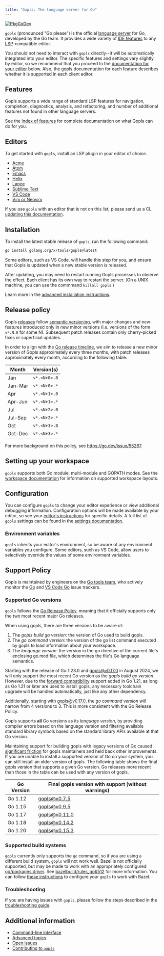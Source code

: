 ```yaml
---
title: "Gopls: The language server for Go"
---
```

<!--
  This is the main landing page for gopls users.

  To preview locally edited markdown files, use:
    $ GOLANGORG_LOCAL_X_TOOLS=$(pwd) go run golang.org/x/website/cmd/golangorg@master &
    $ open http://localhost:6060/go.dev/gopls
-->

[![PkgGoDev](https://pkg.go.dev/badge/golang.org/x/tools/gopls)](https://pkg.go.dev/golang.org/x/tools/gopls)

`gopls` (pronounced "Go please") is the official [language
server](https://langserver.org) for Go, developed by the Go team. It
provides a wide variety of [IDE features](features/) to any
[LSP](https://microsoft.github.io/language-server-protocol/)-compatible
editor.

<!--TODO(rfindley): Add gifs here.-->

You should not need to interact with `gopls` directly--it will be automatically
integrated into your editor. The specific features and settings vary slightly
by editor, so we recommend that you proceed to the
[documentation for your editor](#editors) below.
Also, the gopls documentation for each feature describes whether it is
supported in each client editor.

## Features

Gopls supports a wide range of standard LSP features for navigation,
completion, diagnostics, analysis, and refactoring, and number of
additional features not found in other language servers.

See the [Index of features](features/) for complete
documentation on what Gopls can do for you.

## Editors

To get started with `gopls`, install an LSP plugin in your editor of choice.

<!-- TODO: be more consistent about editor (e.g. Emacs) vs. client (e.g. eglot). -->

* [Acme](https://github.com/fhs/acme-lsp/blob/master/README.md)
* [Atom](https://github.com/MordFustang21/ide-gopls/blob/master/README.md)
* [Emacs](editor/emacs.md)
* [Helix](editor/helix.md)
* [Lapce](https://github.com/lapce-community/lapce-go/blob/master/README.md)
* [Sublime Text](editor/sublime.md)
* [VS Code](https://github.com/golang/vscode-go/blob/master/README.md)
* [Vim or Neovim](editor/vim.md)

If you use `gopls` with an editor that is not on this list, please send us a CL
[updating this documentation](contributing.md).

## Installation

To install the latest stable release of `gopls`, run the following command:

```sh
go install golang.org/x/tools/gopls@latest
```

Some editors, such as VS Code, will handle this step for you, and
ensure that Gopls is updated when a new stable version is released.

After updating, you may need to restart running Gopls processes to
observe the effect. Each client has its own way to restart the server.
(On a UNIX machine, you can use the commmand `killall gopls`.)

Learn more in the
[advanced installation instructions](advanced.md#installing-unreleased-versions).

## Release policy

Gopls [releases](release/) follow [semantic versioning](http://semver.org), with
major changes and new features introduced only in new minor versions
(i.e. versions of the form `v*.N.0` for some N). Subsequent patch
releases contain only cherry-picked fixes or superficial updates.

In order to align with the
[Go release timeline](https://github.com/golang/go/wiki/Go-Release-Cycle#timeline),
we aim to release a new minor version of Gopls approximately every three
months, with patch releases approximately every month, according to the
following table:

| Month   | Version(s)   |
| ----    | -------      |
| Jan     | `v*.<N+0>.0` |
| Jan-Mar | `v*.<N+0>.*` |
| Apr     | `v*.<N+1>.0` |
| Apr-Jun | `v*.<N+1>.*` |
| Jul     | `v*.<N+2>.0` |
| Jul-Sep | `v*.<N+2>.*` |
| Oct     | `v*.<N+3>.0` |
| Oct-Dec | `v*.<N+3>.*` |

For more background on this policy, see https://go.dev/issue/55267.

## Setting up your workspace

`gopls` supports both Go module, multi-module and GOPATH modes. See the
[workspace documentation](workspace.md) for information on supported
workspace layouts.

## Configuration

You can configure `gopls` to change your editor experience or view additional
debugging information. Configuration options will be made available by your
editor, so see your [editor's instructions](#editors) for specific details. A
full list of `gopls` settings can be found in the [settings documentation](settings.md).

### Environment variables

`gopls` inherits your editor's environment, so be aware of any environment
variables you configure. Some editors, such as VS Code, allow users to
selectively override the values of some environment variables.

## Support Policy

Gopls is maintained by engineers on the
[Go tools team](https://github.com/orgs/golang/teams/tools-team/members),
who actively monitor the
[Go](https://github.com/golang/go/issues?q=is%3Aissue+is%3Aopen+label%3Agopls)
and
[VS Code Go](https://github.com/golang/vscode-go/issues) issue trackers.

### Supported Go versions

`gopls` follows the
[Go Release Policy](https://golang.org/devel/release.html#policy), meaning
that it officially supports only the two most recent major Go releases.

When using gopls, there are three versions to be aware of:
1. The _gopls build go version_: the version of Go used to build gopls.
2. The _go command version_: the version of the go list command executed by
   gopls to load information about your workspace.
3. The _language version_: the version in the go directive of the current
   file's enclosing go.mod file, which determines the file's Go language
   semantics.

Starting with the release of Go 1.23.0 and gopls@v0.17.0 in August 2024, we
will only support the most recent Go version as the _gopls build go version_.
However, due to the [forward compatibility](https://go.dev/blog/toolchain)
support added in Go 1.21, as long as Go 1.21 or later are used to install
gopls, any necessary toolchain upgrade will be handled automatically, just like
any other dependency.

Additionally, starting with gopls@v0.17.0, the _go command version_ will narrow
from 4 versions to 3. This is more consistent with the Go Release Policy.

Gopls supports **all** Go versions as its _language version_, by providing
compiler errors based on the language version and filtering available standard
library symbols based on the standard library APIs available at that Go
version.

Maintaining support for building gopls with legacy versions of Go caused
[significant friction](https://go.dev/issue/50825) for gopls maintainers and
held back other improvements. If you are unable to install a supported version
of Go on your system, you can still install an older version of gopls. The
following table shows the final gopls version that supports a given Go version.
Go releases more recent than those in the table can be used with any version of
gopls.

| Go Version  | Final gopls version with support (without warnings) |
| ----------- | --------------------------------------------------- |
| Go 1.12     | [gopls@v0.7.5](https://github.com/golang/tools/releases/tag/gopls%2Fv0.7.5) |
| Go 1.15     | [gopls@v0.9.5](https://github.com/golang/tools/releases/tag/gopls%2Fv0.9.5) |
| Go 1.17     | [gopls@v0.11.0](https://github.com/golang/tools/releases/tag/gopls%2Fv0.11.0) |
| Go 1.18     | [gopls@v0.14.2](https://github.com/golang/tools/releases/tag/gopls%2Fv0.14.2) |
| Go 1.20     | [gopls@v0.15.3](https://github.com/golang/tools/releases/tag/gopls%2Fv0.15.3) |

### Supported build systems

`gopls` currently only supports the `go` command, so if you are using
a different build system, `gopls` will not work well. Bazel is not officially
supported, but may be made to work with an appropriately configured
[go/packages driver](https://pkg.go.dev/golang.org/x/tools/go/packages#hdr-The_driver_protocol).
See [bazelbuild/rules_go#512](https://github.com/bazelbuild/rules_go/issues/512)
for more information.
You can follow [these instructions](https://github.com/bazelbuild/rules_go/wiki/Editor-setup)
to configure your `gopls` to work with Bazel.

### Troubleshooting

If you are having issues with `gopls`, please follow the steps described in the
[troubleshooting guide](troubleshooting.md).

## Additional information

* [Command-line interface](command-line.md)
* [Advanced topics](advanced.md)
* [Open issues](https://github.com/golang/go/issues?q=is%3Aissue+is%3Aopen+label%3Agopls)
* [Contributing to `gopls`](contributing.md)
